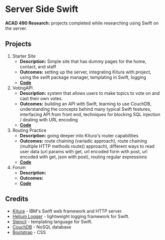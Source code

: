 # Server Side Swift
**ACAD 490 Research:** projects completed while researching using Swift on the server.

## Projects
1. Starter Site
	* **Description:** Simple site that has dummy pages for the home, contact, and staff
	* **Outcomes:** setting up the server, integrating Kitura with project, using the swift package manager, templating in Swift, logging
	* **[Code](https://github.com/surayashivji/KituraProgress/tree/master/1basicsite)**
2. VotingAPI
	* **Description:** system that allows users to make topics to vote on and cast their own votes.
	* **Outcomes:** building an API with Swift, learning to use CouchDB, understanding the concepts behind many typical Swift features, interfacing API from front end, techniques for blocking SQL injection / dealing with URL encoding
	* **[Code](https://github.com/surayashivji/KituraProgress/tree/master/2votingapi)**
3. Routing Practice
	* **Description:** going deeper into Kitura's router capabilities
	* **Outcomes:** route chaining (variadic approach), route chaining (multiple HTTP methods route() approach), different ways to read user data (url params with get, url encoded form with post, url encoded with get, json with post), routing regular expressions
	* **[Code](https://github.com/surayashivji/KituraProgress/tree/master/3routing)**
4. Forum
	* **Description:** 
	* **Outcomes:** 
	* **[Code](https://github.com/surayashivji/KituraProgress/tree/master/4forum)**

## Credits
* [Kitura](https://github.com/IBM-Swift/Kitura) - IBM's Swift web framework and HTTP server.
* [Helium Logger](https://github.com/IBM-Swift/HeliumLogger) - lightweight logging framework for Swift.
* [Stencil](https://github.com/IBM-Swift/Kitura-StencilTemplateEngine) - templating language for Swift.
* [CouchDB](https://github.com/IBM-Swift/Kitura-CouchDB) - NoSQL database
* [Bootstrap](http://getbootstrap.com/) - CSS